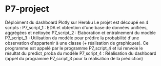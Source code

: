 # P7-project

Déploiment du dashboard Plotly sur Heroku
Le projet est découpé en 4 scripts : 
P7_script_1  :  EDA et obtention d'une base de données unifiées, aggrégées et nettoyée
P7_script_2 : Elaboration et entraînement du modèle
P7_script_3 : Utilisation du modèle pour prédire la probabilité d'une observation d'appartenir à une classe (+ réalisation de graphiques). Ce programme est appelé par le programme P7_script_4 et lui renvoie le résultat du predict_proba du modèle
P7_script_4 : Réalisation du dashboard (appel du programme P7_script_3 pour la réalisation de la prédiction)
